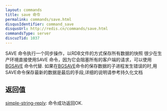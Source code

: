 ```yaml
---
layout: commands
title: save 命令
permalink: commands/save.html
disqusIdentifier: command_save
disqusUrl: http://redis.cn/commands/save.html
commandsType: server
discuzTid: 1037
---
```


SAVE 命令执行一个同步操作，以RDB文件的方式保存所有数据的快照
很少在生产环境直接使用SAVE 命令，因为它会阻塞所有的客户端的请求，可以使用[BGSAVE](/commands/bgsave.html) 命令代替. 如果在[BGSAVE](/commands/bgsave.html)命令的保存数据的子进程发生错误的时,用 SAVE命令保存最新的数据是最后的手段,详细的说明请参考持久化文档

## 返回值

[simple-string-reply](/topics/protocol.html#simple-string-reply): 命令成功返回OK.
